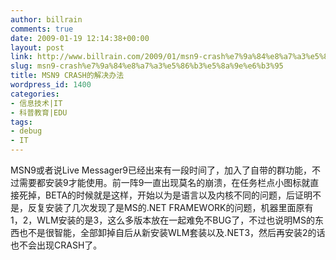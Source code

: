 ```yaml
---
author: billrain
comments: true
date: 2009-01-19 12:14:38+00:00
layout: post
link: http://www.billrain.com/2009/01/msn9-crash%e7%9a%84%e8%a7%a3%e5%86%b3%e5%8a%9e%e6%b3%95/
slug: msn9-crash%e7%9a%84%e8%a7%a3%e5%86%b3%e5%8a%9e%e6%b3%95
title: MSN9 CRASH的解决办法
wordpress_id: 1400
categories:
- 信息技术|IT
- 科普教育|EDU
tags:
- debug
- IT
---
```


MSN9或者说Live Messager9已经出来有一段时间了，加入了自带的群功能，不过需要都安装9才能使用。前一阵9一直出现莫名的崩溃，在任务栏点小图标就直接死掉，BETA的时候就是这样，开始以为是语言以及内核不同的问题，后证明不是，反复安装了几次发现了是MS的.NET FRAMEWORK的问题，机器里面原有1，2，WLM安装的是3，这么多版本放在一起难免不BUG了，不过也说明MS的东西也不是很智能，全部卸掉自后从新安装WLM套装以及.NET3，然后再安装2的话也不会出现CRASH了。

